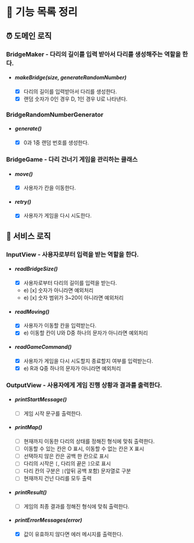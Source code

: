 # 📌 기능 목록 정리

## ⏰ 도메인 로직

### BridgeMaker - 다리의 길이를 입력 받아서 다리를 생성해주는 역할을 한다.

- #### _makeBridge(size, generateRandomNumber)_

  - [x] 다리의 길이를 입력받아서 다리를 생성한다.
  - [x] 랜덤 숫자가 0인 경우 D, 1인 경우 U로 나타낸다.

### BridgeRandomNumberGenerator

- #### _generate()_

  - [x] 0과 1중 랜덤 번호를 생성한다.

### BridgeGame - 다리 건너기 게임을 관리하는 클래스

- #### _move()_

  - [x] 사용자가 칸을 이동한다.

- #### _retry()_

  - [x] 사용자가 게임을 다시 시도한다.

## 📱 서비스 로직

### InputView - 사용자로부터 입력을 받는 역할을 한다.

- #### _readBridgeSize()_

  - [x] 사용자로부터 다리의 길이를 입력을 받는다.
  - e) [x] 숫자가 아니라면 예외처리
  - e) [x] 숫자 범위가 3~20이 아니라면 예외처리

- #### _readMoving()_

  - [x] 사용자가 이동할 칸을 입력받는다.
  - [x] e) 이동할 칸이 U와 D중 하나의 문자가 아니라면 예외처리

- #### _readGameCommand()_

  - [x] 사용자가 게임을 다시 시도할지 종료할지 여부를 입력받는다.
  - [x] e) R과 Q중 하나의 문자가 아니라면 예외처리

### OutputView - 사용자에게 게임 진행 상황과 결과를 출력한다.

- #### _printStartMessage()_

  - [ ] 게임 시작 문구를 출력한다.

- #### _printMap()_

  - [ ] 현재까지 이동한 다리의 상태를 정해진 형식에 맞춰 출력한다.
  - [ ] 이동할 수 있는 칸은 O 표시, 이동할 수 없는 칸은 X 표시
  - [ ] 선택하지 않은 칸은 공백 한 칸으로 표시
  - [ ] 다리의 시작은 `[`, 다리의 끝은 `]`으로 표시
  - [ ] 다리 칸의 구분은 `|`(앞뒤 공백 포함) 문자열로 구분
  - [ ] 현재까지 건넌 다리를 모두 출력

- #### _printResult()_

  - [ ] 게임의 최종 결과를 정해진 형식에 맞춰 출력한다.

- #### _printErrorMessages(error)_

  - [x] 값이 유효하지 않다면 에러 메시지를 출력한다.
